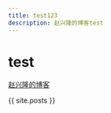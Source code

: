 ```yaml
---
title: test123
description: 赵兴隆的博客test
---
```


# test
[赵兴隆的博客](http://zhaoxinglong.com/)

{{ site.posts }}
